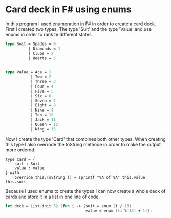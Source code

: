 # Card deck in F# using enums

In this program I used enumeration in F# in order to create a card deck.  
First I created two types. The type 'Suit' and the type 'Value' and use enums in order to rank te different states.

```fsharp
type Suit = Spades = 0
          | Diamonds = 1
          | Clubs = 2
          | Hearts = 3
  

type Value = Ace = 1
           | Two = 2
           | Three = 3 
           | Four = 4
           | Five = 5
           | Six = 6
           | Seven = 7
           | Eight = 8
           | Nine = 9
           | Ten = 10
           | Jack = 11
           | Queen = 12
           | King = 13
```

Now I create the type 'Card' that combines both other types. 
When creating this type I also overrode the toString methode in order to make the output more ordered.

```sharp
type Card = {
    suit : Suit
    value : Value   
} with  
    override this.ToString () = sprintf "%A of %A" this.value this.suit
```

Because I used enums to create the types I can now create a whole deck of cards and store it in a list in one line of code.

```fsharp
let deck = List.init 52 (fun i -> {suit = enum (i / 13) 
                                   value = enum ((i % 13) + 1)})
```
